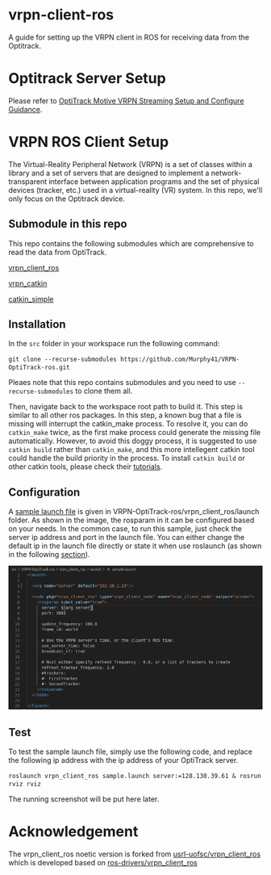 # vrpn-client-ros
A guide for setting up the VRPN client in ROS for receiving data from the Optitrack.

# Optitrack Server Setup
Please refer to [OptiTrack Motive VRPN Streaming Setup and Configure Guidance](https://github.com/Murphy41/VRPN-OptiTrack-ros/blob/main/Optitrack_server_setup.md).

# VRPN ROS Client Setup
The Virtual-Reality Peripheral Network (VRPN) is a set of classes within a library and a set of servers that are designed to implement a network-transparent interface between application programs and the set of physical devices (tracker, etc.) used in a virtual-reality (VR) system. In this repo, we'll only focus on the Optitrack device.

## Submodule in this repo
This repo contains the following submodules which are comprehensive to read the data from OptiTrack.

[vrpn_client_ros](https://github.com/Murphy41/vrpn_client_ros)

[vrpn_catkin](https://github.com/ethz-asl/vrpn_catkin)

[catkin_simple](https://github.com/catkin/catkin_simple)

## Installation
In the `src` folder in your workspace run the following command:

    git clone --recurse-submodules https://github.com/Murphy41/VRPN-OptiTrack-ros.git

Pleaes note that this repo contains submodules and you need to use `--recurse-submodules` to clone them all.

Then, navigate back to the workspace root path to build it. This step is similar to all other ros packages. In this step, a known bug that a file is missing will interrupt the catkin_make process. To resolve it, you can do `catkin_make` twice, as the first make process could generate the missing file automatically. However, to avoid this doggy process, it is suggested to use `catkin build` rather than `catkin_make`, and this more intellegent catkin tool could handle the build priority in the process. To install `catkin build` or other catkin tools, please check their [tutorials](https://catkin-tools.readthedocs.io/en/latest/installing.html).

## Configuration

A [sample launch file]([vrpn_client_ros/launch/sample.launch](https://github.com/Murphy41/vrpn_client_ros/blob/noetic-devel/launch/sample.launch)) is given in VRPN-OptiTrack-ros/vrpn_client_ros/launch folder. As shown in the image, the rosparam in it can be configured based on your needs. In the common case, to run this sample, just check the server ip address and port in the launch file. You can either change the default ip in the launch file directly or state it when use roslaunch (as shown in the following [section](#test)).

![](images/launch_preview.png)

## Test

To test the sample launch file, simply use the following code, and replace the following ip address with the ip address of your OptiTrack server.

    roslaunch vrpn_client_ros sample.launch server:=128.130.39.61 & rosrun rviz rviz

The running screenshot will be put here later.

# Acknowledgement
The vrpn_client_ros noetic version is forked from [usrl-uofsc/vrpn_client_ros](https://github.com/usrl-uofsc/vrpn_client_ros) which is developed based on [ros-drivers/vrpn_client_ros](https://github.com/ros-drivers/vrpn_client_ros)
